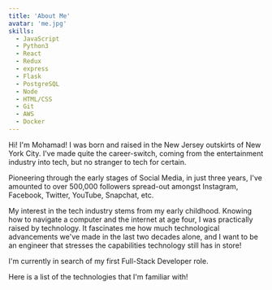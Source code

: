 ```yaml
---
title: 'About Me'
avatar: 'me.jpg'
skills:
  - JavaScript
  - Python3
  - React
  - Redux
  - express
  - Flask
  - PostgreSQL
  - Node
  - HTML/CSS
  - Git
  - AWS
  - Docker
---
```


Hi! I'm Mohamad! I was born and raised in the New Jersey outskirts of New York City. I've made quite the career-switch, coming from the entertainment industry into tech, but no stranger to tech for certain.

Pioneering through the early stages of Social Media, in just three years, I've amounted to over 500,000 followers spread-out amongst Instagram, Facebook, Twitter, YouTube, Snapchat, etc. 

My interest in the tech industry stems from my early childhood. Knowing how to navigate a computer and the internet at age four, I was practically raised by technology. It fascinates me how much technological advancements we've made in the last two decades alone, and I want to be an engineer that stresses the capabilities technology still has in store!

I'm currently in search of my first Full-Stack Developer role.

Here is a list of the technologies that I'm familiar with!
